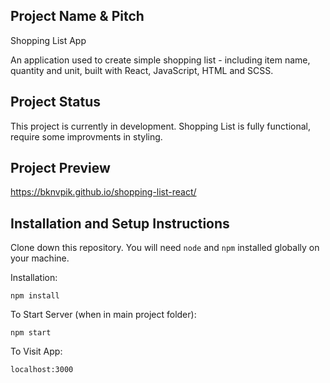 ## Project Name & Pitch

Shopping List App

An application used to create simple shopping list - including item name, quantity and unit, built with React, JavaScript, HTML and SCSS.

## Project Status

This project is currently in development. Shopping List is fully functional, require some improvments in styling.

## Project Preview

https://bknvpik.github.io/shopping-list-react/

## Installation and Setup Instructions

Clone down this repository. You will need `node` and `npm` installed globally on your machine. 

Installation:

`npm install`   

To Start Server (when in main project folder):

`npm start`  

To Visit App:

`localhost:3000`  
